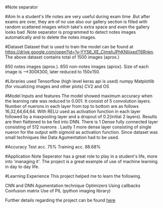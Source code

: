 #Note separator

#Aim
In a student's life notes are very useful during exam time .But after exams are over, they are of no use also our gallery section is filled with random scattered images which take's extra space and even the gallery looks bad .Note separator is programmed to detect notes images automatically and to delete the notes images.

#Dataset
Dataset that is used to train the model can be found at https://drive.google.com/open?id=1y-YYS6_XE_ClmshJPhKNIiixedT6Rnkn. The above dataset contains total of 1500 images (aprox.)

850 notes images (aprox.).
650 non-notes images (aprox).
Size of each image is -->300X300, later reduced to 150x150.

#Libraries used
Tensorflow (high level keras api is used)
numpy
Matplotlib (for visualizing images and other plots)
CV2 and OS

#Model Inputs and features
The model showed maximum accuracy when the learning rate was reduced to 0.001.
It consist of 5 convolution layers. Number of nuerons in each layer from top to bottom are as follows 16,32,64,64,64. With RELU used as activation function in each layer followed by a maxpooling layer and a dropout of 0.2(initial 2 layers).
Results are then flattened to be fed into DNN.
There is 1 Dense fully connected layer consisting of 512 nuerons .
Lastly 1 more dense layer consisting of single nueron for the output with sigmoid as activation function.
Since dataset was small techniques like Data Agumentation had to be used.

#Accuracy
Test acc. 75%
Training acc. 88.68%

#Application
Note Seperator has a great role to play in a student's life, more into 'managing it'. The project is a great example of use of machine learning in day to day life.

#Learning Experience
This project helped me to learn the following.

CNN and DNN
Agumentation technique
Optimizers
Using callbacks
Confusion matrix
Use of PIL (python imaging library)

Further details regarding the project can be found [here](https://staticjunkk.github.io/Note-Seperator/)
